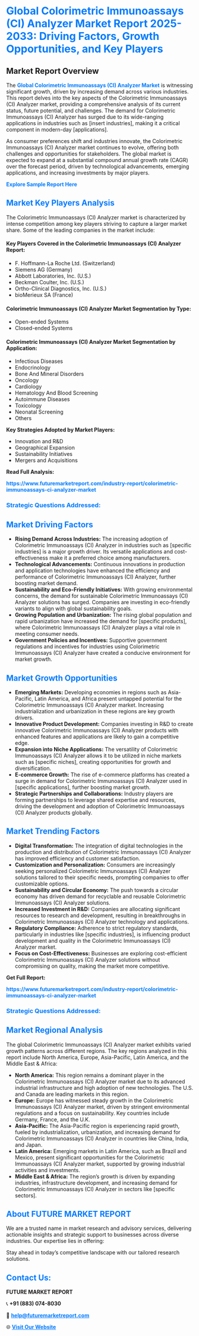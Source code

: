 <h1 style="color: #007BFF;">Global Colorimetric Immunoassays (CI) Analyzer Market Report 2025-2033: Driving Factors, Growth Opportunities, and Key Players</h1>

<section id="overview">
<h2>Market Report Overview</h2>
<p>The <a href="https://www.futuremarketreport.com/industry-report/colorimetric-immunoassays-ci-analyzer-market" style="color: #007BFF; text-decoration: none;"><strong>Global Colorimetric Immunoassays (CI) Analyzer Market</strong></a> is witnessing significant growth, driven by increasing demand across various industries. This report delves into the key aspects of the Colorimetric Immunoassays (CI) Analyzer market, providing a comprehensive analysis of its current status, future potential, and challenges. The demand for Colorimetric Immunoassays (CI) Analyzer has surged due to its wide-ranging applications in industries such as [insert industries], making it a critical component in modern-day [applications].</p>
<p>As consumer preferences shift and industries innovate, the Colorimetric Immunoassays (CI) Analyzer market continues to evolve, offering both challenges and opportunities for stakeholders. The global market is expected to expand at a substantial compound annual growth rate (CAGR) over the forecast period, driven by technological advancements, emerging applications, and increasing investments by major players.</p>
</section>

<section id="overview">
<p><a href="https://www.futuremarketreport.com/request-sample/reportId=85044" style="color: #007BFF; text-decoration: none;"><strong>Explore Sample Report Here</strong></a></p>
</section>

<section id="key-players">
<h2 style="color: #007BFF;">Market Key Players Analysis</h2>
<p>The Colorimetric Immunoassays (CI) Analyzer market is characterized by intense competition among key players striving to capture a larger market share. Some of the leading companies in the market include:</p>
<h4>Key Players Covered in the Colorimetric Immunoassays (CI) Analyzer Report:</h4>
<ul><li>F. Hoffmann-La Roche Ltd. (Switzerland)</li><li>Siemens AG (Germany)</li><li>Abbott Laboratories, Inc. (U.S.)</li><li>Beckman Coulter, Inc. (U.S.)</li><li>Ortho-Clinical Diagnostics, Inc. (U.S.)</li><li>bioMerieux SA (France)</li></ul>
<h4>Colorimetric Immunoassays (CI) Analyzer Market Segmentation by Type:</h4>
<ul><li>Open-ended Systems</li><li>Closed-ended Systems</li></ul>

<h4>Colorimetric Immunoassays (CI) Analyzer Market Segmentation by Application:</h4>
<ul><li>Infectious Diseases</li><li>Endocrinology</li><li>Bone And Mineral Disorders</li><li>Oncology</li><li>Cardiology</li><li>Hematology And Blood Screening</li><li>Autoimmune Diseases</li><li>Toxicology</li><li>Neonatal Screening</li><li>Others</li></ul>
<p><strong>Key Strategies Adopted by Market Players:</strong></p>
<ul>
<li>Innovation and R&D</li>
<li>Geographical Expansion</li>
<li>Sustainability Initiatives</li>
<li>Mergers and Acquisitions</li>
</ul>
</section>

<section>
<p><strong>Read Full Analysis: </strong></p><a href="https://www.futuremarketreport.com/industry-report/colorimetric-immunoassays-ci-analyzer-market" style="color: #007BFF; text-decoration: none;"><strong>https://www.futuremarketreport.com/industry-report/colorimetric-immunoassays-ci-analyzer-market</strong></a>
<h3 style="color: #007BFF;">Strategic Questions Addressed:</h3>
</section>

<section id="driving-factors">
<h2 style="color: #007BFF;">Market Driving Factors</h2>
<ul>
<li><strong>Rising Demand Across Industries:</strong> The increasing adoption of Colorimetric Immunoassays (CI) Analyzer in industries such as [specific industries] is a major growth driver. Its versatile applications and cost-effectiveness make it a preferred choice among manufacturers.</li>
<li><strong>Technological Advancements:</strong> Continuous innovations in production and application technologies have enhanced the efficiency and performance of Colorimetric Immunoassays (CI) Analyzer, further boosting market demand.</li>
<li><strong>Sustainability and Eco-Friendly Initiatives:</strong> With growing environmental concerns, the demand for sustainable Colorimetric Immunoassays (CI) Analyzer solutions has surged. Companies are investing in eco-friendly variants to align with global sustainability goals.</li>
<li><strong>Growing Population and Urbanization:</strong> The rising global population and rapid urbanization have increased the demand for [specific products], where Colorimetric Immunoassays (CI) Analyzer plays a vital role in meeting consumer needs.</li>
<li><strong>Government Policies and Incentives:</strong> Supportive government regulations and incentives for industries using Colorimetric Immunoassays (CI) Analyzer have created a conducive environment for market growth.</li>
</ul>
</section>

<section id="growth-opportunities">
<h2 style="color: #007BFF;">Market Growth Opportunities</h2>
<ul>
<li><strong>Emerging Markets:</strong> Developing economies in regions such as Asia-Pacific, Latin America, and Africa present untapped potential for the Colorimetric Immunoassays (CI) Analyzer market. Increasing industrialization and urbanization in these regions are key growth drivers.</li>
<li><strong>Innovative Product Development:</strong> Companies investing in R&D to create innovative Colorimetric Immunoassays (CI) Analyzer products with enhanced features and applications are likely to gain a competitive edge.</li>
<li><strong>Expansion into Niche Applications:</strong> The versatility of Colorimetric Immunoassays (CI) Analyzer allows it to be utilized in niche markets such as [specific niches], creating opportunities for growth and diversification.</li>
<li><strong>E-commerce Growth:</strong> The rise of e-commerce platforms has created a surge in demand for Colorimetric Immunoassays (CI) Analyzer used in [specific applications], further boosting market growth.</li>
<li><strong>Strategic Partnerships and Collaborations:</strong> Industry players are forming partnerships to leverage shared expertise and resources, driving the development and adoption of Colorimetric Immunoassays (CI) Analyzer products globally.</li>
</ul>
</section>

<section id="trending-factors">
<h2 style="color: #007BFF;">Market Trending Factors</h2>
<ul>
<li><strong>Digital Transformation:</strong> The integration of digital technologies in the production and distribution of Colorimetric Immunoassays (CI) Analyzer has improved efficiency and customer satisfaction.</li>
<li><strong>Customization and Personalization:</strong> Consumers are increasingly seeking personalized Colorimetric Immunoassays (CI) Analyzer solutions tailored to their specific needs, prompting companies to offer customizable options.</li>
<li><strong>Sustainability and Circular Economy:</strong> The push towards a circular economy has driven demand for recyclable and reusable Colorimetric Immunoassays (CI) Analyzer solutions.</li>
<li><strong>Increased Investment in R&D:</strong> Companies are allocating significant resources to research and development, resulting in breakthroughs in Colorimetric Immunoassays (CI) Analyzer technology and applications.</li>
<li><strong>Regulatory Compliance:</strong> Adherence to strict regulatory standards, particularly in industries like [specific industries], is influencing product development and quality in the Colorimetric Immunoassays (CI) Analyzer market.</li>
<li><strong>Focus on Cost-Effectiveness:</strong> Businesses are exploring cost-efficient Colorimetric Immunoassays (CI) Analyzer solutions without compromising on quality, making the market more competitive.</li>
</ul>
</section>

<section>
<p><strong>Get Full Report: </strong></p><a href="https://www.futuremarketreport.com/industry-report/colorimetric-immunoassays-ci-analyzer-market" style="color: #007BFF; text-decoration: none;"><strong>https://www.futuremarketreport.com/industry-report/colorimetric-immunoassays-ci-analyzer-market</strong></a>
<h3 style="color: #007BFF;">Strategic Questions Addressed:</h3>
</section>


<section id="regional-analysis">
<h2 style="color: #007BFF;">Market Regional Analysis</h2>
<p>The global Colorimetric Immunoassays (CI) Analyzer market exhibits varied growth patterns across different regions. The key regions analyzed in this report include North America, Europe, Asia-Pacific, Latin America, and the Middle East & Africa:</p>
<ul>
<li><strong>North America:</strong> This region remains a dominant player in the Colorimetric Immunoassays (CI) Analyzer market due to its advanced industrial infrastructure and high adoption of new technologies. The U.S. and Canada are leading markets in this region.</li>
<li><strong>Europe:</strong> Europe has witnessed steady growth in the Colorimetric Immunoassays (CI) Analyzer market, driven by stringent environmental regulations and a focus on sustainability. Key countries include Germany, France, and the U.K.</li>
<li><strong>Asia-Pacific:</strong> The Asia-Pacific region is experiencing rapid growth, fueled by industrialization, urbanization, and increasing demand for Colorimetric Immunoassays (CI) Analyzer in countries like China, India, and Japan.</li>
<li><strong>Latin America:</strong> Emerging markets in Latin America, such as Brazil and Mexico, present significant opportunities for the Colorimetric Immunoassays (CI) Analyzer market, supported by growing industrial activities and investments.</li>
<li><strong>Middle East & Africa:</strong> The region’s growth is driven by expanding industries, infrastructure development, and increasing demand for Colorimetric Immunoassays (CI) Analyzer in sectors like [specific sectors].</li>
</ul>
</section>

<footer>
<h2 style="color: #007BFF;">About FUTURE MARKET REPORT</h2>
<p>We are a trusted name in market research and advisory services, delivering actionable insights and strategic support to businesses across diverse industries. Our expertise lies in offering:</p>

<p>Stay ahead in today’s competitive landscape with our tailored research solutions.</p>

<h2 style="color: #007BFF;">Contact Us:</h2>
<p><strong>FUTURE MARKET REPORT</strong></p>
<p>📞 <strong>+91 (883) 074-8030</strong></p>
<p>📧 <strong><a href="mailto:help@futuremarketreport.com" style="color: #007BFF;">help@futuremarketreport.com</a></strong></p>
<p>🌐 <strong><a href="https://www.futuremarketreport.com/" style="color: #007BFF;">Visit Our Website</a></strong></p>
</footer>